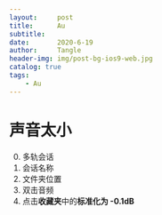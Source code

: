 ```yaml
---
layout:     post
title:      Au
subtitle:   
date:       2020-6-19
author:     Tangle
header-img: img/post-bg-ios9-web.jpg
catalog: true
tags:
    - Au
---
```


# 声音太小

0. 多轨会话
0. 会话名称
0. 文件夹位置
0. 双击音频
0. 点击**收藏夹**中的**标准化为 -0.1dB**
